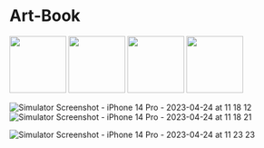 # Art-Book
<img src= "https://user-images.githubusercontent.com/73194842/233939979-fea9a464-e5af-4d61-841a-b64d2de9feee.png" width="100" height="100">
<img src= "[https://user-images.githubusercontent.com/73194842/233939979-fea9a464-e5af-4d61-841a-b64d2de9feee.png](https://user-images.githubusercontent.com/73194842/233940117-e2a8ed2f-60ea-4d73-bb5b-e8b388c5c6a8.png)" width="100" height="100">
<img src= "[https://user-images.githubusercontent.com/73194842/233939979-fea9a464-e5af-4d61-841a-b64d2de9feee.png](https://user-images.githubusercontent.com/73194842/233940003-62d3e9a2-85a2-4d63-ba37-8dc5ea051ef1.png)" width="100" height="100">
<img src= "[https://user-images.githubusercontent.com/73194842/233939979-fea9a464-e5af-4d61-841a-b64d2de9feee.png](https://user-images.githubusercontent.com/73194842/233940582-0cb7db6b-0c73-4ae8-aefd-6dbc9b95b9cd.png)" width="100" height="100">

![Simulator Screenshot - iPhone 14 Pro - 2023-04-24 at 11 18 12](https://user-images.githubusercontent.com/73194842/233940117-e2a8ed2f-60ea-4d73-bb5b-e8b388c5c6a8.png)
![Simulator Screenshot - iPhone 14 Pro - 2023-04-24 at 11 18 21](https://user-images.githubusercontent.com/73194842/233940003-62d3e9a2-85a2-4d63-ba37-8dc5ea051ef1.png)

![Simulator Screenshot - iPhone 14 Pro - 2023-04-24 at 11 23 23](https://user-images.githubusercontent.com/73194842/233940582-0cb7db6b-0c73-4ae8-aefd-6dbc9b95b9cd.png)

